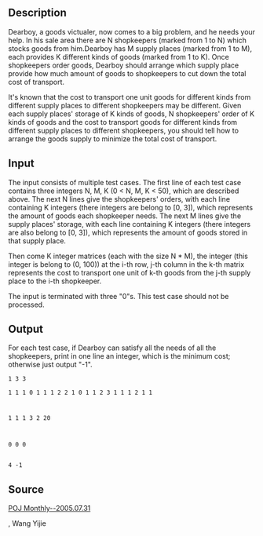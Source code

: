 <h2>Description</h2><p>Dearboy, a goods victualer, now comes to a big problem, and he needs your help. In his sale area there are N shopkeepers (marked from 1 to N) which stocks goods from him.Dearboy has M supply places (marked from 1 to M), each provides K different kinds of goods (marked from 1 to K). Once shopkeepers order goods, Dearboy should arrange which supply place provide how much amount of goods to shopkeepers to cut down the total cost of transport.
</p>
It's known that the cost to transport one unit goods for different kinds from different supply places to different shopkeepers may be different. Given each supply places' storage of K kinds of goods, N shopkeepers' order of K kinds of goods and the cost to transport goods for different kinds from different supply places to different shopkeepers, you should tell how to arrange the goods supply to minimize the total cost of transport.<h2>Input</h2><p>The input consists of multiple test cases. The first line of each test case contains three integers N, M, K (0 &lt; N, M, K &lt; 50), which are described above. The next N lines give the shopkeepers' orders, with each line containing K integers (there integers are belong to [0, 3]), which represents the amount of goods each shopkeeper needs. The next M lines give the supply places' storage, with each line containing K integers (there integers are also belong to [0, 3]), which represents the amount of goods stored in that supply place.
</p>
Then come K integer matrices (each with the size N * M), the integer (this integer is belong to (0, 100)) at the i-th row, j-th column in the k-th matrix represents the cost to transport one unit of k-th goods from the j-th supply place to the i-th shopkeeper.

The input is terminated with three "0"s. This test case should not be processed. <h2>Output</h2><p>For each test case, if Dearboy can satisfy all the needs of all the shopkeepers, print in one line an integer, which is the minimum cost; otherwise just output "-1".</p><pre><code class="language-input1">1 3 3   
1 1 1
0 1 1
1 2 2
1 0 1
1 2 3
1 1 1
2 1 1

1 1 1
3
2
20

0 0 0
</code></pre><pre><code class="language-output1">4
-1
</code></pre><h2>Source</h2><a href="searchproblem?field=source&amp;key=POJ+Monthly--2005.07.31">POJ Monthly--2005.07.31</a><p>, Wang Yijie</p>